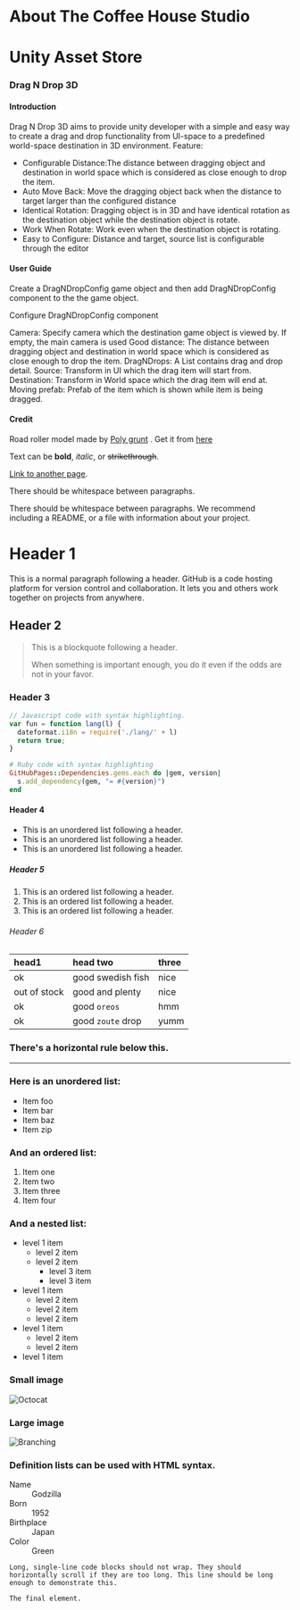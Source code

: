 # About The Coffee House Studio

# Unity Asset Store
### Drag N Drop 3D
#### Introduction
Drag N Drop 3D aims to provide unity developer with a simple and easy way to create a drag and drop functionality from UI-space to a predefined world-space destination in 3D environment. Feature:
- Configurable Distance:The distance between dragging object and destination  in world space which is considered as close enough to drop the item.
- Auto Move Back: Move the dragging object back when the distance to target larger than the configured distance
- Identical Rotation: Dragging object is in 3D and have identical rotation as the destination object while the destination object is rotate.
- Work When Rotate: Work even when the destination object is rotating.
- Easy to Configure: Distance and target, source list is configurable through the editor
#### User Guide
Create a DragNDropConfig game object and then add DragNDropConfig component to the the game object.

Configure DragNDropConfig component

Camera: Specify camera which the destination game object is viewed by. If empty, the main camera is used
Good distance: The distance between dragging object and destination  in world space which is considered as close enough to drop the item.
DragNDrops:  A List contains drag and drop detail.
Source: Transform in UI which the drag item will start from.
Destination: Transform in World space which the drag item will end at.
Moving prefab: Prefab of the item which is shown while item is being dragged.

#### Credit
Road roller model made by [Poly grunt](https://assetstore.unity.com/publishers/47845) . Get it from [here](https://assetstore.unity.com/packages/3d/vehicles/land/polygrunt-construction-vehicles-168884#content)

Text can be **bold**, _italic_, or ~~strikethrough~~.

[Link to another page](./another-page.html).

There should be whitespace between paragraphs.

There should be whitespace between paragraphs. We recommend including a README, or a file with information about your project.

# Header 1

This is a normal paragraph following a header. GitHub is a code hosting platform for version control and collaboration. It lets you and others work together on projects from anywhere.

## Header 2

> This is a blockquote following a header.
>
> When something is important enough, you do it even if the odds are not in your favor.

### Header 3

```js
// Javascript code with syntax highlighting.
var fun = function lang(l) {
  dateformat.i18n = require('./lang/' + l)
  return true;
}
```

```ruby
# Ruby code with syntax highlighting
GitHubPages::Dependencies.gems.each do |gem, version|
  s.add_dependency(gem, "= #{version}")
end
```

#### Header 4

*   This is an unordered list following a header.
*   This is an unordered list following a header.
*   This is an unordered list following a header.

##### Header 5

1.  This is an ordered list following a header.
2.  This is an ordered list following a header.
3.  This is an ordered list following a header.

###### Header 6

| head1        | head two          | three |
|:-------------|:------------------|:------|
| ok           | good swedish fish | nice  |
| out of stock | good and plenty   | nice  |
| ok           | good `oreos`      | hmm   |
| ok           | good `zoute` drop | yumm  |

### There's a horizontal rule below this.

* * *

### Here is an unordered list:

*   Item foo
*   Item bar
*   Item baz
*   Item zip

### And an ordered list:

1.  Item one
1.  Item two
1.  Item three
1.  Item four

### And a nested list:

- level 1 item
  - level 2 item
  - level 2 item
    - level 3 item
    - level 3 item
- level 1 item
  - level 2 item
  - level 2 item
  - level 2 item
- level 1 item
  - level 2 item
  - level 2 item
- level 1 item

### Small image

![Octocat](https://github.githubassets.com/images/icons/emoji/octocat.png)

### Large image

![Branching](https://guides.github.com/activities/hello-world/branching.png)


### Definition lists can be used with HTML syntax.

<dl>
<dt>Name</dt>
<dd>Godzilla</dd>
<dt>Born</dt>
<dd>1952</dd>
<dt>Birthplace</dt>
<dd>Japan</dd>
<dt>Color</dt>
<dd>Green</dd>
</dl>

```
Long, single-line code blocks should not wrap. They should horizontally scroll if they are too long. This line should be long enough to demonstrate this.
```

```
The final element.
```
